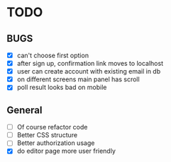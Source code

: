 # TODO

## **BUGS**
- [x] can't choose first option
- [x] after sign up, confirmation link moves to localhost
- [x] user can create account with existing email in db
- [x] on different screens main panel has scroll
- [x] poll result looks bad on mobile

## General

- [ ] Of course refactor code
- [ ] Better CSS structure
- [ ] Better authorization usage
- [x] do editor page more user friendly